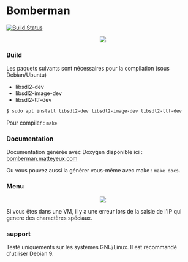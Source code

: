 # Bomberman

[![Build Status](https://travis-ci.com/matteyeux/Bomberman.svg?token=vsNybsdJnqqFaoRpWKLL&branch=develop)](https://travis-ci.com/matteyeux/Bomberman)
<center><img src="https://matteyeux.com/map_demo.png"></center>

### Build
Les paquets suivants sont nécessaires pour la compilation (sous Debian/Ubuntu)
- libsdl2-dev
- libsdl2-image-dev
- libsdl2-ttf-dev

```bash
$ sudo apt install libsdl2-dev libsdl2-image-dev libsdl2-ttf-dev
```

Pour compiler : `make`
### Documentation

Documentation générée avec Doxygen disponible ici : [bomberman.matteyeux.com](http://bomberman.matteyeux.com)

Ou vous pouvez aussi la générer vous-même avec make : `make docs`.

### Menu

<center><img src="https://matteyeux.com/menu_demo.png"></center>

Si vous êtes dans une VM, il y a une erreur lors de la saisie de l'IP qui genere des charactères  spéciaux.


### support

Testé uniquements sur les systèmes GNU/Linux. Il est recommandé d'utiliser Debian 9.

